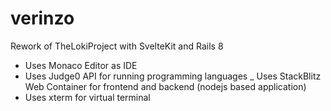 # verinzo
Rework of TheLokiProject with SvelteKit and Rails 8

- Uses Monaco Editor as IDE
- Uses Judge0 API for running programming languages
_ Uses StackBlitz Web Container for frontend and backend (nodejs based application)
- Uses xterm for virtual terminal 
